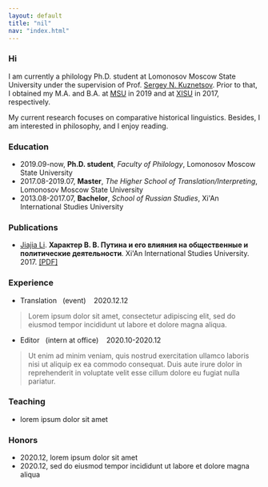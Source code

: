 ```yaml
---
layout: default
title: "nil"
nav: "index.html"
---
```


<!-- 

<iframe type="text/html" width="100%" height="385" src="http://www.youtube.com/embed/gfmjMWjn-Xg" frameborder="0"></iframe>

Научный руководитель: (Supervisor:)
Профессор кафедры общего и сравнитель-но-исторического языкознания, 
доктор филологических наук
С.Н. Кузнецов

Московский государственный университет имени М.В. Ломоносова
Филологический факультет

Faculty of Philology

Кузнецов Сергей Николаевич

МГУ имени М.В. Ломоносова

Кафедра общего и сравнительно-исторического языкознания -->



### Hi
I am currently a philology Ph.D. student at Lomonosov Moscow State University under the supervision of Prof. [Sergey N. Kuznetsov](http://genhis.philol.msu.ru/kuznecov-sergej-nikolaevich-professor-doktor-filologicheskix-nauk/).
Prior to that, I obtained my M.A. and B.A. at [MSU](https://www.msu.ru/index.php) in 2019 and at [XISU](https://www.xisu.edu.cn/) in 2017, respectively.

My current research focuses on comparative historical linguistics. Besides, I am interested in philosophy, and I enjoy reading.



### Education
- 2019.09-now, **Ph.D. student**, *Faculty of Philology*, Lomonosov Moscow State University
- 2017.08-2019.07, **Master**, *The Higher School of Translation/Interpreting*, Lomonosov Moscow State University
- 2013.08-2017.07, **Bachelor**, *School of Russian Studies*, Xi'An International Studies University



### Publications
- <u>Jiajia Li</u>. **Характер В. В. Путина и его влияния на общественные и политические деятельности**. Xi'An International Studies University. 2017. [\[PDF\]](#)



### Experience
- Translation &nbsp; (event) &nbsp;&nbsp; 2020.12.12
> Lorem ipsum dolor sit amet, consectetur adipiscing elit, sed do eiusmod tempor incididunt ut labore et dolore magna aliqua.

- Editor &nbsp; (intern at office) &nbsp;&nbsp; 2020.10-2020.12
> Ut enim ad minim veniam, quis nostrud exercitation ullamco laboris nisi ut aliquip ex ea commodo consequat. Duis aute irure dolor in reprehenderit in voluptate velit esse cillum dolore eu fugiat nulla pariatur.



### Teaching
- lorem ipsum dolor sit amet



### Honors
- 2020.12, lorem ipsum dolor sit amet
- 2020.12, sed do eiusmod tempor incididunt ut labore et dolore magna aliqua
